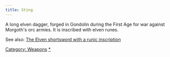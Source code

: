 ```yaml
---
title: Sting
---
```


A long elven dagger, forged in Gondolin during the First Age for war
against Morgoth's orc armies. It is inscribed with elven runes.

See also: [The Elven shortsword with a runic
inscription](The_Elven_shortsword_with_a_runic_inscription "wikilink")

[Category: Weapons](Category:_Weapons "wikilink")
[\*](Category:_Piercing_weapons "wikilink")